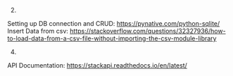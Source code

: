 

2)

Setting up DB connection and CRUD: https://pynative.com/python-sqlite/
Insert Data from csv: https://stackoverflow.com/questions/32327936/how-to-load-data-from-a-csv-file-without-importing-the-csv-module-library


4) 

API Documentation: https://stackapi.readthedocs.io/en/latest/
